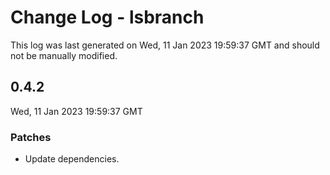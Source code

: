 # Change Log - lsbranch

This log was last generated on Wed, 11 Jan 2023 19:59:37 GMT and should not be manually modified.

## 0.4.2
Wed, 11 Jan 2023 19:59:37 GMT

### Patches

- Update dependencies.

